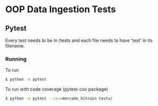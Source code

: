 # OOP Data Ingestion Tests

## Pytest
Every test needs to be in /tests and each file needs to have 'test' in its filename.

### Running
To run
```bash
$ python -m pytest
```

To run with code coverage (pytest-cov package)
```bash
$ python -m pytest --cov=mercado_bitcoin tests/
```